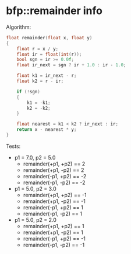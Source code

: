 # bfp::remainder info

Algorithm:
```cpp
float remainder(float x, float y)
{
    float r = x / y;
    float ir = float(int(r));
    bool sgn = ir >= 0.0f;
    float ir_next = sgn ? ir + 1.0 : ir - 1.0;

    float k1 = ir_next - r;
    float k2 = r - ir;

    if (!sgn)
    {
        k1 = -k1;
        k2 = -k2;
    }

    float nearest = k1 < k2 ? ir_next : ir;
    return x - nearest * y;
}
```

Tests:
* p1 = 7.0, p2 = 5.0
    * remainder(+p1, +p2) == 2
    * remainder(+p1, -p2) == 2
    * remainder(-p1, +p2) == -2
    * remainder(-p1, -p2) == -2
* p1 = 5.0, p2 = 3.0
    * remainder(+p1, +p2) == -1
    * remainder(+p1, -p2) == -1
    * remainder(-p1, +p2) == 1
    * remainder(-p1, -p2) == 1
* p1 = 5.0, p2 = 2.0
    * remainder(+p1, +p2) == 1
    * remainder(+p1, -p2) == 1
    * remainder(-p1, +p2) == -1
    * remainder(-p1, -p2) == -1

